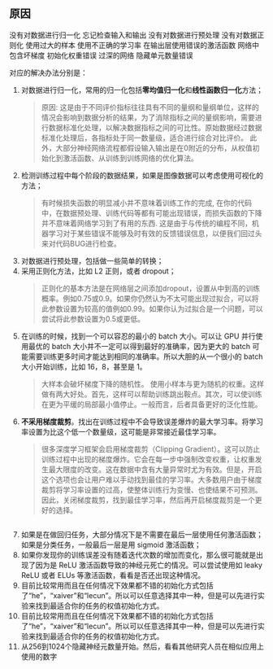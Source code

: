 ## 原因
没有对数据进行归一化
忘记检查输入和输出
没有对数据进行预处理
没有对数据正则化
使用过大的样本
使用不正确的学习率
在输出层使用错误的激活函数
网络中包含坏梯度
初始化权重错误
过深的网络
隐藏单元数量错误

对应的解决办法分别是：

1. 对数据进行归一化，常用的归一化包括**零均值归一化**和**线性函数归一化**方法；
    > 原因: 这是由于不同评价指标往往具有不同的量纲和量纲单位，这样的情况会影响到数据分析的结果，为了消除指标之间的量纲影响，需要进行数据标准化处理，以解决数据指标之间的可比性。原始数据经过数据标准化处理后，各指标处于同一数量级，适合进行综合对比评价。
    此外，大部分神经网络流程都假设输入输出是在0附近的分布，从权值初始化到激活函数、从训练到训练网络的优化算法。
2. 检测训练过程中每个阶段的数据结果，如果是图像数据可以考虑使用可视化的方法；
    > 有时候损失函数的明显减小并不意味着训练工作的完成, 在你的代码中，在数据预处理、训练代码等都有可能出现错误，而损失函数的下降并不意味着网络学习到了有用的东西. 这是由于与传统的编程不同，机器学习对于某些错误不能够及时有效的反馈错误信息，以便我们回过头来对代码BUG进行检查。
3. 对数据进行预处理，包括做一些简单的转换；
4. 采用正则化方法，比如 L2 正则，或者 dropout；
    > 正则化的基本方法是在网络层之间添加dropout，设置从中到高的训练概率。例如0.75或0.9。如果你仍然认为不太可能出现过拟合，可以将此参数设置为较高的值例如0.99。如果你认为过拟合是一个问题，可以尝试将此参数设置为0.5或更低。
5. 在训练的时候，找到一个可以容忍的最小的 batch 大小。可以让 GPU 并行使用最优的 batch 大小并不一定可以得到最好的准确率，因为更大的 batch 可能需要训练更多时间才能达到相同的准确率。所以大胆的从一个很小的 batch 大小开始训练，比如 16，8，甚至是 1。
    > 大样本会破坏梯度下降的随机性。 使用小样本与更为随机的权重。这样做有两大好处。首先，这样可以帮助训练跳出鞍点。其次，可以使训练在更为平缓的局部最小值停止。一般而言，后者具备更好的泛化性能。
6. **不采用梯度裁剪**。找出在训练过程中不会导致误差爆炸的最大学习率。将学习率设置为比这个低一个数量级，这可能是非常接近最佳学习率。
    > 很多深度学习框架会启用梯度裁剪（Clipping Gradient）。这可以防止训练过程中出现的梯度爆炸。它会在每一步中强制改变权重，让权重发生最大限度的改变。这在数据中含有大量异常时尤为有效。但是，开启这个选项也会让用户难以手动找到最佳的学习率。大多数用户由于梯度裁剪将学习率设置的过高，使整体训练行为变慢、也使结果不可预测。因此，关闭梯度裁剪，找到最佳学习率，然后再开启梯度裁剪是一个更好的选择。
    ```python
7. 如果是在做回归任务，大部分情况下是不需要在最后一层使用任何激活函数；如果是分类任务，一般最后一层是用 sigmoid 激活函数；
8. 如果你发现你的训练误差没有随着迭代次数的增加而变化，那么很可能就是出现了因为是 ReLU 激活函数导致的神经元死亡的情况。可以尝试使用如 leaky ReLU 或者 ELUs 等激活函数，看看是否还出现这种情况。
9. 目前比较常用而且在任何情况下效果都不错的初始化方式包括了“he”，“xaiver”和“lecun”。所以可以任意选择其中一种，但是可以先进行实验来找到最适合你的任务的权值初始化方式。
10. 目前比较常用而且在任何情况下效果都不错的初始化方式包括了“he”，“xaiver”和“lecun”。所以可以任意选择其中一种，但是可以先进行实验来找到最适合你的任务的权值初始化方式。
11. 从256到1024个隐藏神经元数量开始。然后，看看其他研究人员在相似应用上使用的数字